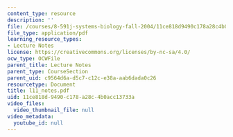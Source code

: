 ```yaml
---
content_type: resource
description: ''
file: /courses/8-591j-systems-biology-fall-2004/11ce818d9490c178a28c4b0acc13733a_l11_notes.pdf
file_type: application/pdf
learning_resource_types:
- Lecture Notes
license: https://creativecommons.org/licenses/by-nc-sa/4.0/
ocw_type: OCWFile
parent_title: Lecture Notes
parent_type: CourseSection
parent_uid: c9564d6a-d5c7-c12c-e38a-aab6dada0c26
resourcetype: Document
title: l11_notes.pdf
uid: 11ce818d-9490-c178-a28c-4b0acc13733a
video_files:
  video_thumbnail_file: null
video_metadata:
  youtube_id: null
---
```

